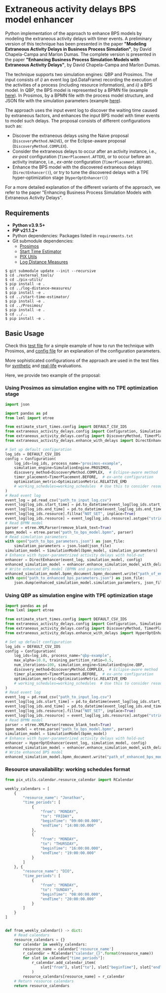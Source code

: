 # Extraneous activity delays BPS model enhancer

Python implementation of the approach to enhance BPS models by modeling the extraneous activity delays with timer events. A preliminary
version of this technique has been presented in the paper **"Modeling Extraneous Activity Delays in Business Process Simulation"**, by David
Chapela-Campa and Marlon Dumas. The complete version is presented in the paper **"Enhancing Business Process Simulation Models with
Extraneous Activity Delays"**, by David Chapela-Campa and Marlon Dumas.

The technique supports two simulation engines: QBP and Prosimos. The input consists of *i)* an event log (pd.DataFrame) recording the
execution of the activities of a process (including resource information), and *ii)* a BPS model. In QBP, the BPS model is represented by a
BPMN file (example [here](https://github.com/AutomatedProcessImprovement/extraneous-activity-delays/tree/main/inputs/real-life/qbp-models)).
In Prosimos, by a BPMN file with the process model structure, and JSON file with the simulation parameters (example
[here](https://github.com/AutomatedProcessImprovement/extraneous-activity-delays/tree/main/inputs/real-life/prosimos-models)).

The approach uses the input event log to discover the waiting time caused by extraneous factors, and enhances the input BPS model with timer
events to model such delays. The proposal consists of different configurations such as:

- Discover the extraneous delays using the Naive proposal (`DiscoveryMethod.NAIVE`), or the Eclipse-aware proposal
  (`DiscoveryMethod.COMPLEX`).
- Consider the extraneous delays to occur after an activity instance, i.e., _ex-post_ configuration (`TimerPlacement.AFTER`), or to occur
  before an activity
  instance, i.e., _ex-ante_ configuration (`TimerPlacement.BEFORE`).
- Enhance the BPS model with the discovered extraneous delays (`DirectEnhancer()`), or try to tune the discovered delays with a TPE
  hyper-optimization stage (`HyperOptEnhancer()`)

For a more detailed explanation of the different variants of the approach, we refer to the paper "Enhancing Business Process Simulation
Models with Extraneous Activity Delays".

## Requirements

- **Python v3.9.5+**
- **PIP v21.1.2+**
- Python dependencies: Packages listed in `requirements.txt`
- Git submodule dependencies:
    - [Prosimos](https://github.com/AutomatedProcessImprovement/Prosimos)
    - [Start Time Estimator](https://github.com/AutomatedProcessImprovement/start-time-estimator)
    - [PIX Utils](https://github.com/AutomatedProcessImprovement/pix-utils)
    - [Log Distance Measures](https://github.com/AutomatedProcessImprovement/log-distance-measures)

```shell
$ git submodule update --init --recursive
$ cd ./external_tools/
$ cd ./pix-utils/
$ pip install -e .
$ cd ../log-distance-measures/
$ pip install -e .
$ cd ../start-time-estimator/
$ pip install -e .
$ cd ../Prosimos/
$ pip install -e .
$ cd ../..
$ pip install -e .
```

## Basic Usage

Check this [test file](https://github.com/AutomatedProcessImprovement/extraneous-activity-delays/blob/main/tests/simple-running-example.py)
for a simple example of how to run the technique with Prosimos,
and [config file](https://github.com/AutomatedProcessImprovement/extraneous-activity-delays/blob/main/src/extraneous_activity_delays/config.py)
for an explanation of the configuration parameters.

More sophisticated configurations of the approach are used in the test files
for [synthetic](https://github.com/AutomatedProcessImprovement/extraneous-activity-delays/blob/main/tests/infsys-synthetic-complete-evaluation.py)
and [real-life](https://github.com/AutomatedProcessImprovement/extraneous-activity-delays/blob/main/tests/infsys-real-life-evaluation.py)
evaluations.

Here, we provide two example of the proposal:

### Using Prosimos as simulation engine with no TPE optimization stage

```python
import json

import pandas as pd
from lxml import etree

from estimate_start_times.config import DEFAULT_CSV_IDS
from extraneous_activity_delays.config import Configuration, SimulationModel, SimulationEngine
from extraneous_activity_delays.config import DiscoveryMethod, TimerPlacement, OptimizationMetric
from extraneous_activity_delays.enhance_with_delays import DirectEnhancer

# Set up default configuration
log_ids = DEFAULT_CSV_IDS
config = Configuration(
    log_ids=log_ids, process_name="prosimos-example",
    simulation_engine=SimulationEngine.PROSIMOS,
    discovery_method=DiscoveryMethod.COMPLEX,  # Eclipse-aware method
    timer_placement=TimerPlacement.BEFORE,  # ex-ante configuration
    optimization_metric=OptimizationMetric.RELATIVE_EMD
    # working_schedules=working_schedules  # Use this to consider resource unavailability
)
# Read event log
event_log = pd.read_csv("path_to_input_log.csv")
event_log[log_ids.start_time] = pd.to_datetime(event_log[log_ids.start_time], utc=True)
event_log[log_ids.end_time] = pd.to_datetime(event_log[log_ids.end_time], utc=True)
event_log[log_ids.resource].fillna("NOT_SET", inplace=True)
event_log[log_ids.resource] = event_log[log_ids.resource].astype("string")
# Read BPMN model
parser = etree.XMLParser(remove_blank_text=True)
bpmn_model = etree.parse("path_to_bps_model.bpmn", parser)
# Read simulation parameters
with open("path_to_bps_parameters.json") as json_file:
    simulation_parameters = json.load(json_file)
simulation_model = SimulationModel(bpmn_model, simulation_parameters)
# Enhance with hyper-parametrized activity delays with hold-out
enhancer = DirectEnhancer(event_log, simulation_model, config)
enhanced_simulation_model = enhancer.enhance_simulation_model_with_delays()
# Write enhanced BPS model (BPMN and parameters)
enhanced_simulation_model.bpmn_document.bpmn_document.write("path_of_enhanced_bps_model.bpmn", pretty_print=True)
with open("path_to_enhanced_bps_parameters.json") as json_file:
    json.dump(enhanced_simulation_model.simulation_parameters, json_file)
```

### Using QBP as simulation engine with TPE optimization stage

```python
import pandas as pd
from lxml import etree

from estimate_start_times.config import DEFAULT_CSV_IDS
from extraneous_activity_delays.config import Configuration, SimulationModel, SimulationEngine
from extraneous_activity_delays.config import DiscoveryMethod, TimerPlacement, OptimizationMetric
from extraneous_activity_delays.enhance_with_delays import HyperOptEnhancer

# Set up default configuration
log_ids = DEFAULT_CSV_IDS
config = Configuration(
    log_ids=log_ids, process_name="qbp-example",
    max_alpha=10.0, training_partition_ratio=0.5,
    num_iterations=100, simulation_engine=SimulationEngine.QBP,
    discovery_method=DiscoveryMethod.COMPLEX,  # Eclipse-aware method
    timer_placement=TimerPlacement.BEFORE,  # ex-ante configuration
    optimization_metric=OptimizationMetric.RELATIVE_EMD
    # working_schedules=working_schedules  # Use this to consider resource unavailability
)
# Read event log
event_log = pd.read_csv("path_to_input_log.csv")
event_log[log_ids.start_time] = pd.to_datetime(event_log[log_ids.start_time], utc=True)
event_log[log_ids.end_time] = pd.to_datetime(event_log[log_ids.end_time], utc=True)
event_log[log_ids.resource].fillna("NOT_SET", inplace=True)
event_log[log_ids.resource] = event_log[log_ids.resource].astype("string")
# Read BPMN model
parser = etree.XMLParser(remove_blank_text=True)
bpmn_model = etree.parse("path_to_bps_model.bpmn", parser)
simulation_model = SimulationModel(bpmn_model)
# Enhance with hyper-parametrized activity delays with hold-out
enhancer = HyperOptEnhancer(event_log, simulation_model, config)
enhanced_simulation_model = enhancer.enhance_simulation_model_with_delays()
# Write enhanced BPS model
enhanced_simulation_model.bpmn_document.write("path_of_enhanced_bps_model.bpmn", pretty_print=True)
```

### Resource unavailability: working schedules format

```python
from pix_utils.calendar.resource_calendar import RCalendar

weekly_calendars = [
    {
        "resource_name": "Jonathan",
        "time_periods": [
            {
                "from": "MONDAY",
                "to": "FRIDAY",
                "beginTime": "09:00:00.000",
                "endTime": "14:00:00.000"
            },
            {
                "from": "MONDAY",
                "to": "THURSDAY",
                "beginTime": "16:00:00.000",
                "endTime": "19:00:00.000"
            }
        ]
    }, {
        "resource_name": "DIO",
        "time_periods": [
            {
                "from": "MONDAY",
                "to": "SUNDAY",
                "beginTime": "08:00:00.000",
                "endTime": "20:00:00.000"
            }
        ]
    }
]


def from_weekly_calendar() -> dict:
    # Read calendars
    resource_calendars = {}
    for calendar in weekly_calendars:
        resource_name = calendar['resource_name']
        r_calendar = RCalendar("calendar_{}".format(resource_name))
        for slot in calendar["time_periods"]:
            r_calendar.add_calendar_item(
                slot["from"], slot["to"], slot["beginTime"], slot["endTime"]
            )
        resource_calendars[resource_name] = r_calendar
    # Return resource calendars
    return resource_calendars
```